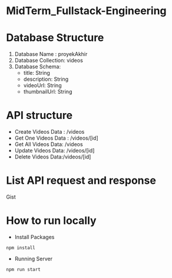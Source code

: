# MidTerm_Fullstack-Engineering
# Database Structure
1. Database Name : proyekAkhir
2. Database Collection: videos
3. Database Schema:
    - title: String
    - description: String
    - videoUrl: String
    - thumbnailUrl: String
# API structure
- Create Videos Data : /videos
- Get One Videos Data : /videos/[id]
- Get All Videos Data: /videos
- Update Videos Data: /videos/[id]
- Delete Videos Data:/videos/[id]
# List API request and response
Gist
# How to run locally
- Install Packages
  
`npm install`
- Running Server
  
`npm run start`
  
